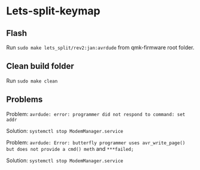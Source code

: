 # Lets-split-keymap

## Flash

Run `sudo make lets_split/rev2:jan:avrdude` from qmk-firmware root folder.

## Clean build folder

Run `sudo make clean`

## Problems

Problem: `avrdude: error: programmer did not respond to command: set addr`

Solution: `systemctl stop ModemManager.service`

Problem: `avrdude: Error: butterfly programmer uses avr_write_page() but does not provide a cmd() meth` and `***failed;`

Solution: `systemctl stop ModemManager.service`
